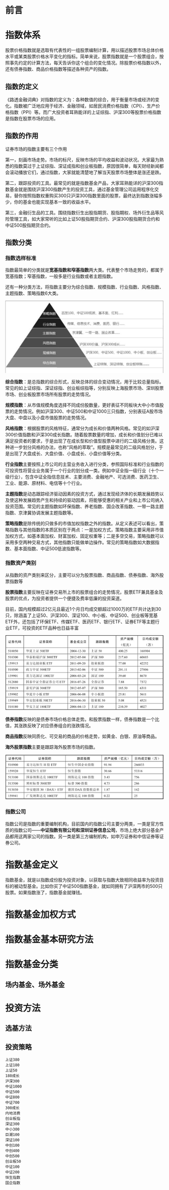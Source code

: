 # 前言

# 指数体系

股票价格指数就是选取有代表性的一组股票编制计算，用以描述股票市场总体价格水平或某类股票价格水平变化的指标。简单来说，股票指数就是一个股票组合，按照事先约定的计算方法，每天告诉你这个组合的变化情况。除股票价格指数以外，还有债券指数、商品价格指数等描述各种资产的指数。

## 指数的定义

《路透金融词典》对指数的定义为：各种数值的综合，用于衡量市场或经济的变化。指数被广泛地应用于经济、金融领域，如居民消费价格指数（CPI）、生产价格指数（PPI）等。而广大投资者耳熟能详的上证综指、沪深300等股票价格指数是指数在股票市场的应用。

## 指数的作用

证券市场的指数主要有三个作用

第一，刻画市场走势。市场的标尺，反映市场的平均收益和波动状况。大家最为熟悉的指数莫过于上证综指、深证成指和创业板指数，原因很简单，每天财经新闻都会滚动播放它们，通过指数，大家就能清楚地了解当天股票市场整体是涨还是跌。

第二，跟踪投资的工具。最常见的就是指数基金产品，大家耳熟能详的沪深300指数基金就是围绕沪深300指数产生的投资工具，通过基金管理公司运用程序化交易，替你按照指数权重购买300只沪深300指数里面的股票，最终达到指数涨幅多少，你的基金也能实现基本一致的收益水平。

第三，金融衍生品的工具。围绕指数衍生出股指期货、股指期权、场外衍生品等风险管理工具，如大家常听的比如上证50股指期货合约、沪深300股指期货合约和中证500股指期货合约。

## 指数分类

### 指数选样标准

指数最简单的分类就是**宽基指数和窄基指数**两大类。代表整个市场走势的，都属于宽基指数；窄基指数，一般多是行业指数或者主题指数。

还有一种分类方法，将指数主要分为综合指数、规模指数、行业指数、风格指数、主题指数、策略指数6大类。

![index-types](./_static/index-types.png)

**综合指数**：是总指数的综合形式，反映总体的综合变动情况，用于比较总量指标。常见的如上证综指、深证综指、创业板综指等，分别反映上海股票市场、深圳股票市场、创业板股票市场所有股票的走势情况。

**规模指数**：从市值规模角度选择不同成份股数量，更好表征不同板块大中小市值股票的走势情况。例如沪深300、中证500和中证1000三只指数，分别表征A股市场大盘、中盘以及小盘市值股票的走势情况。

**风格指数**：根据股票的风格特征，通常分为成长和价值两种风格。常见的如沪深300价值指数和沪深300成长指数。随着股票数量的增加，成长和价值划分已难以满足投资者的要求，于是出现了在成长型和价值型股票中进行的二级风格分类。这种进一步划分风格的办法，也称“风格的萃取”。规模是最常见的二级风格划分，于是出现了大盘成长、大盘价值、小盘成长、小盘价值等分类。

**行业指数**主要按照上市公司的主营业务收入进行分类，参照国际标准和行业指数的可投资性将营业业务属于一个行业的划分成一类。例如中证全指一级行业（十个一级行业），包含中证全指信息技术、主要消费、金融地产、可选消费、医药卫生、工业、能源、原材料、电信等十个行业。

**主题指数**是动态跟踪经济驱动因素的投资方式，通过发现经济体的长期发展趋势以及使这种发展趋势产生和持续的驱动因素，将能够受惠的相关产业和上市公司纳入投资范围。常见的主题指数如环保指数、养老指数、国企改革指数、一带一路主题指数、京津冀协调发展主题指数等。

**策略指数**是除传统的只做多的市值加权指数之外的指数。从定义表述可以看出，策略指数与其他指数的本质区别在于两点：一是加权方式，策略指数主要采用非市值加权方式，如基本面加权、财富加权、固定权重等；二是多空交易，策略指数可以采用多空两种交易方式，其他指数只能做单边操作。常见的策略指数如大数据指数、基本面指数、中证500低波指数等。



###  指数资产类别

从指数的资产类别来区分，主要可以分为股票指数、商品指数、债券指数、海外股票指数等

**股票指数**主要反映在证券交易所上市的股票组合的走势情况，股票ETF兼具基金及股票的优点，为投资者提供一个便捷及费率低廉的投资渠道。

目前，国内规模超过2亿元且最近1个月日均成交额超过1000万的ETF共计达到30只，除涵盖了上证50、沪深300、深证100、中小板、中证500、创业板等宽基ETF外，还包括了环保ETF、传媒ETF、医药ETF、银行ETF、证券ETF等主题行业ETF，可投资的ETF品种也日益丰富

![股票ETF1](./_static/股票ETF1.png)

**债券指数**反映的是债券市场价格总体走势。和股票指数一样，债券指数是一个比值，其涨跌反映了对应债券组合的涨跌情况。

**商品指数**反映同质化、可交易的商品的价格走势，如黄金、白银、原油等商品。

**海外股票指数**主要是跟踪海外股票市场的指数。

![海外指数ETF](./_static/海外指数ETF.png)



### 指数公司

指数公司是指数的重要编制机构，目前国内的指数公司主要分两类，一类是官方性质的指数公司——**中证指数有限公司和深圳证券信息公司**，市场上绝大部分基金产品都用这两家公司的指数。另一类是第三方编制机构，如申万证券和中信证券等证券公司。






# 指数基金定义

指数基金，就是以指数成份股为投资对象，以获取与指数大致相同收益率为投资目标的被动型基金。比如你买了中证500指数基金，就如同拥有了沪深两市的500只股票。如果指数涨了，指数基金就赚钱。



# 指数基金加权方式

# 指数基金基本研究方法

# 指数基金分类

## 场内基金、场外基金

# 投资方法

## 选基方法

##  投资策略







```
上证380
上证180
上证50
180成长
沪深300
中证1000
中证500
中证800
中证700
300成长
内地消费
创业板指
深证300
中小300
巨潮100
深证100
中创100
中创400
中创500
创业板50
中证100
中证200
恒生指数
国企指数
```